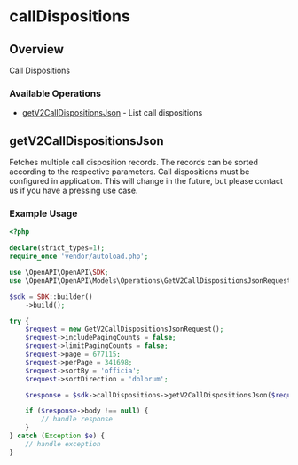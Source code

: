 # callDispositions

## Overview

Call Dispositions

### Available Operations

* [getV2CallDispositionsJson](#getv2calldispositionsjson) - List call dispositions

## getV2CallDispositionsJson

Fetches multiple call disposition records. The records can be sorted according to
the respective parameters. Call dispositions must be configured in application. This will
change in the future, but please contact us if you have a pressing use case.


### Example Usage

```php
<?php

declare(strict_types=1);
require_once 'vendor/autoload.php';

use \OpenAPI\OpenAPI\SDK;
use \OpenAPI\OpenAPI\Models\Operations\GetV2CallDispositionsJsonRequest;

$sdk = SDK::builder()
    ->build();

try {
    $request = new GetV2CallDispositionsJsonRequest();
    $request->includePagingCounts = false;
    $request->limitPagingCounts = false;
    $request->page = 677115;
    $request->perPage = 341698;
    $request->sortBy = 'officia';
    $request->sortDirection = 'dolorum';

    $response = $sdk->callDispositions->getV2CallDispositionsJson($request);

    if ($response->body !== null) {
        // handle response
    }
} catch (Exception $e) {
    // handle exception
}
```
